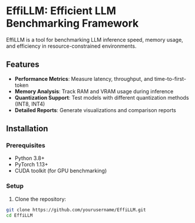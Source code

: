 # EffiLLM: Efficient LLM Benchmarking Framework

EffiLLM is a tool for benchmarking LLM inference speed, memory usage, and efficiency in resource-constrained environments.

## Features

- **Performance Metrics**: Measure latency, throughput, and time-to-first-token
- **Memory Analysis**: Track RAM and VRAM usage during inference
- **Quantization Support**: Test models with different quantization methods (INT8, INT4)
- **Detailed Reports**: Generate visualizations and comparison reports

## Installation

### Prerequisites

- Python 3.8+
- PyTorch 1.13+
- CUDA toolkit (for GPU benchmarking)

### Setup

1. Clone the repository:

```bash
git clone https://github.com/yourusername/EffiLLM.git
cd EffiLLM